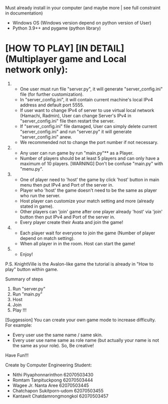 Must already install in your computer (and maybe more | see full constraint in documentation)
- Windows OS (Windows version depend on python version of User)
- Python 3.9++ and pygame (python library)

# [HOW TO PLAY] [IN DETAIL] (Multiplayer game and Local network only):
1. - One user must run file "server.py", it will generate "server_config.ini" file (for further customization).
   - In "server_config.ini", it will contain current machine's local IPv4 address and default port 5555.
   - If user want to change IPv4 of server to use virtual local network (Hamachi, Radmin), User can change
     Server's IPv4 in "server_config.ini" file then restart the server.
   - If "server_config.ini" file damaged, User can simply delete current "server_config.ini" and run "server.py"
     it will generate "server_config.ini" anew.
   - We recommended not to change the port number if not necessary.

2. - Any user can run game by run "main.py"** as a Player.
   - Number of players should be at least 5 players and can only have a maximum of 10 players.
   [WARNING] Don't be confuse "main.py" with "menu.py".

3. - One of player need to 'host' the game by click 'host' button in main menu
     then put IPv4 and Port of the server in.
   - Player who 'host' the game doesn't need to be the same as player who run the server.
   - Host player can customize your match setting and more (already stated in game).
   - Other players can 'join' game after one player already 'host' via 'join' button
     then put IPv4 and Port of the server in.
   - Every player create their Avata and join the game!

4. - Each player wait for everyone to join the game (Number of player depend on match setting).
   - When all player in in the room. Host can start the game!

5. - Enjoy!

P.S. KnightVille is the Avalon-like game the tutorial is already in "How to play" button within game.

Summary of steps
1. Run "server.py"
2. Run "main.py"
3. Host
4. Join
5. Play !!!

[Suggession] You can create your own game mode to increase difficulty.
For example: 
- Every user use the same name / same skin.
- Every user use name same as role name (but actually your name is not the same as your role).
So, Be creative!

Have Fun!!!

Create by Computer Engineering Student:
- Nithi Piyaphonnarinthon	62070503430
- Romtam Tanpituckpong		62070503444
- Wagee Jr. Nanta Aree 		62070503445
- Chatchapon Sukitporn-udom 	62070503455
- Kantawit Chatdamrongmongkol 	62070503457
